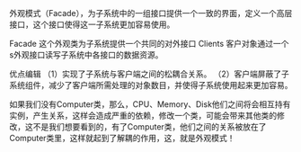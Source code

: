 外观模式（Facade），为子系统中的一组接口提供一个一致的界面，定义一个高层接口，这个接口使得这一子系统更加容易使用。

Facade
这个外观类为子系统提供一个共同的对外接口
Clients
客户对象通过一个s外观接口读写子系统中各接口的数据资源。

优点编辑
（1）实现了子系统与客户端之间的松耦合关系。
（2）客户端屏蔽了子系统组件，减少了客户端所需处理的对象数目，并使得子系统使用起来更加容易。


如果我们没有Computer类，那么，CPU、Memory、Disk他们之间将会相互持有实例，产生关系，这样会造成严重的依赖，修改一个类，可能会带来其他类的修改，这不是我们想要看到的，有了Computer类，他们之间的关系被放在了Computer类里，这样就起到了解耦的作用，这，就是外观模式！
